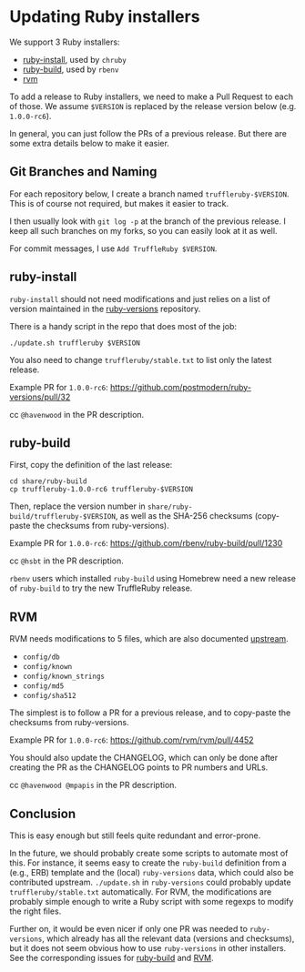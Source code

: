 # Updating Ruby installers

We support 3 Ruby installers:

* [ruby-install](https://github.com/postmodern/ruby-install), used by `chruby`
* [ruby-build](https://github.com/rbenv/ruby-build), used by `rbenv`
* [rvm](https://github.com/rvm/rvm)

To add a release to Ruby installers, we need to make a Pull Request to each of those.
We assume `$VERSION` is replaced by the release version below (e.g. `1.0.0-rc6`).

In general, you can just follow the PRs of a previous release.
But there are some extra details below to make it easier.

## Git Branches and Naming

For each repository below, I create a branch named `truffleruby-$VERSION`.
This is of course not required, but makes it easier to track.

I then usually look with `git log -p` at the branch of the previous release.
I keep all such branches on my forks, so you can easily look at it as well.

For commit messages, I use `Add TruffleRuby $VERSION`.

## ruby-install

`ruby-install` should not need modifications and just relies on a list of version
maintained in the [ruby-versions](https://github.com/postmodern/ruby-versions) repository.

There is a handy script in the repo that does most of the job:

```
./update.sh truffleruby $VERSION
```

You also need to change `truffleruby/stable.txt` to list only the latest release.

Example PR for `1.0.0-rc6`: https://github.com/postmodern/ruby-versions/pull/32

cc `@havenwood` in the PR description.

## ruby-build

First, copy the definition of the last release:

```
cd share/ruby-build
cp truffleruby-1.0.0-rc6 truffleruby-$VERSION
```

Then, replace the version number in `share/ruby-build/truffleruby-$VERSION`,
as well as the SHA-256 checksums (copy-paste the checksums from ruby-versions).

Example PR for `1.0.0-rc6`: https://github.com/rbenv/ruby-build/pull/1230

cc `@hsbt` in the PR description.

`rbenv` users which installed `ruby-build` using Homebrew need a new release of
`ruby-build` to try the new TruffleRuby release.

## RVM

RVM needs modifications to 5 files, which are also documented
[upstream](https://github.com/rvm/rvm/blob/master/CONTRIBUTING.md#adding-support-for-new-version-of-ruby).

* `config/db`
* `config/known`
* `config/known_strings`
* `config/md5`
* `config/sha512`

The simplest is to follow a PR for a previous release, and to copy-paste the
checksums from ruby-versions.

Example PR for `1.0.0-rc6`: https://github.com/rvm/rvm/pull/4452

You should also update the CHANGELOG, which can only be done after creating the
PR as the CHANGELOG points to PR numbers and URLs.

cc `@havenwood @mpapis` in the PR description.

## Conclusion

This is easy enough but still feels quite redundant and error-prone.

In the future, we should probably create some scripts to automate most of this.
For instance, it seems easy to create the `ruby-build` definition from a (e.g., ERB)
template and the (local) `ruby-versions` data, which could also be contributed upstream.
`./update.sh` in `ruby-versions` could probably update `truffleruby/stable.txt`
automatically. For RVM, the modifications are probably simple enough to write a
Ruby script with some regexps to modify the right files.

Further on, it would be even nicer if only one PR was needed to `ruby-versions`,
which already has all the relevant data (versions and checksums),
but it does not seem obvious how to use `ruby-versions` in other installers.
See the corresponding issues for [ruby-build](https://github.com/rbenv/ruby-build/issues/1194)
and [RVM](https://github.com/rvm/rvm/issues/4262).
